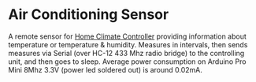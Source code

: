 # Air Conditioning Sensor

A remote sensor for [Home Climate Controller](https://github.com/ptkoz/infodisplay-controller) providing
information about temperature or temperature & humidity. Measures in intervals, then sends measures via Serial (over
HC-12 433 Mhz radio bridge) to the controlling unit, and then goes to sleep. Average power consumption on Arduino Pro
Mini 8Mhz 3.3V (power led soldered out) is around 0.02mA.